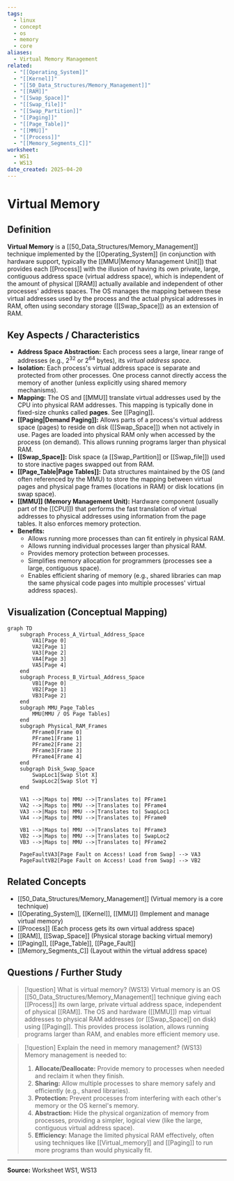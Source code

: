 ```yaml
---
tags:
  - linux
  - concept
  - os
  - memory
  - core
aliases:
  - Virtual Memory Management
related:
  - "[[Operating_System]]"
  - "[[Kernel]]"
  - "[[50_Data_Structures/Memory_Management]]"
  - "[[RAM]]"
  - "[[Swap_Space]]"
  - "[[Swap_file]]"
  - "[[Swap_Partition]]"
  - "[[Paging]]"
  - "[[Page_Table]]"
  - "[[MMU]]"
  - "[[Process]]"
  - "[[Memory_Segments_C]]"
worksheet:
  - WS1
  - WS13
date_created: 2025-04-20
---
```

# Virtual Memory

## Definition

**Virtual Memory** is a [[50_Data_Structures/Memory_Management]] technique implemented by the [[Operating_System]] (in conjunction with hardware support, typically the [[MMU|Memory Management Unit]]) that provides each [[Process]] with the illusion of having its own private, large, contiguous address space (virtual address space), which is independent of the amount of physical [[RAM]] actually available and independent of other processes' address spaces. The OS manages the mapping between these virtual addresses used by the process and the actual physical addresses in RAM, often using secondary storage ([[Swap_Space]]) as an extension of RAM.

## Key Aspects / Characteristics

- **Address Space Abstraction:** Each process sees a large, linear range of addresses (e.g., 2<sup>32</sup> or 2<sup>64</sup> bytes), its *virtual address space*.
- **Isolation:** Each process's virtual address space is separate and protected from other processes. One process cannot directly access the memory of another (unless explicitly using shared memory mechanisms).
- **Mapping:** The OS and [[MMU]] translate virtual addresses used by the CPU into physical RAM addresses. This mapping is typically done in fixed-size chunks called **pages**. See [[Paging]].
- **[[Paging|Demand Paging]]:** Allows parts of a process's virtual address space (pages) to reside on disk ([[Swap_Space]]) when not actively in use. Pages are loaded into physical RAM only when accessed by the process (on demand). This allows running programs larger than physical RAM.
- **[[Swap_Space]]:** Disk space (a [[Swap_Partition]] or [[Swap_file]]) used to store inactive pages swapped out from RAM.
- **[[Page_Table|Page Tables]]:** Data structures maintained by the OS (and often referenced by the MMU) to store the mapping between virtual pages and physical page frames (locations in RAM) or disk locations (in swap space).
- **[[MMU]] (Memory Management Unit):** Hardware component (usually part of the [[CPU]]) that performs the fast translation of virtual addresses to physical addresses using information from the page tables. It also enforces memory protection.
- **Benefits:**
    - Allows running more processes than can fit entirely in physical RAM.
    - Allows running individual processes larger than physical RAM.
    - Provides memory protection between processes.
    - Simplifies memory allocation for programmers (processes see a large, contiguous space).
    - Enables efficient sharing of memory (e.g., shared libraries can map the same physical code pages into multiple processes' virtual address spaces).

## Visualization (Conceptual Mapping)

```mermaid
graph TD
    subgraph Process_A_Virtual_Address_Space
        VA1[Page 0]
        VA2[Page 1]
        VA3[Page 2]
        VA4[Page 3]
        VA5[Page 4]
    end
    subgraph Process_B_Virtual_Address_Space
        VB1[Page 0]
        VB2[Page 1]
        VB3[Page 2]
    end
    subgraph MMU_Page_Tables
        MMU[MMU / OS Page Tables]
    end
    subgraph Physical_RAM_Frames
        PFrame0[Frame 0]
        PFrame1[Frame 1]
        PFrame2[Frame 2]
        PFrame3[Frame 3]
        PFrame4[Frame 4]
    end
    subgraph Disk_Swap_Space
        SwapLoc1[Swap Slot X]
        SwapLoc2[Swap Slot Y]
    end

    VA1 -->|Maps to| MMU -->|Translates to| PFrame1
    VA2 -->|Maps to| MMU -->|Translates to| PFrame4
    VA3 -->|Maps to| MMU -->|Translates to| SwapLoc1
    VA4 -->|Maps to| MMU -->|Translates to| PFrame0

    VB1 -->|Maps to| MMU -->|Translates to| PFrame3
    VB2 -->|Maps to| MMU -->|Translates to| SwapLoc2
    VB3 -->|Maps to| MMU -->|Translates to| PFrame2

    PageFaultVA3[Page Fault on Access! Load from Swap] --> VA3
    PageFaultVB2[Page Fault on Access! Load from Swap] --> VB2
```

## Related Concepts
- [[50_Data_Structures/Memory_Management]] (Virtual memory is a core technique)
- [[Operating_System]], [[Kernel]], [[MMU]] (Implement and manage virtual memory)
- [[Process]] (Each process gets its own virtual address space)
- [[RAM]], [[Swap_Space]] (Physical storage backing virtual memory)
- [[Paging]], [[Page_Table]], [[Page_Fault]]
- [[Memory_Segments_C]] (Layout within the virtual address space)

## Questions / Further Study
>[!question] What is virtual memory? (WS13)
> Virtual memory is an OS [[50_Data_Structures/Memory_Management]] technique giving each [[Process]] its own large, private virtual address space, independent of physical [[RAM]]. The OS and hardware ([[MMU]]) map virtual addresses to physical RAM addresses (or [[Swap_Space]] on disk) using [[Paging]]. This provides process isolation, allows running programs larger than RAM, and enables more efficient memory use.

>[!question] Explain the need in memory management? (WS13)
> Memory management is needed to:
> 1.  **Allocate/Deallocate:** Provide memory to processes when needed and reclaim it when they finish.
> 2.  **Sharing:** Allow multiple processes to share memory safely and efficiently (e.g., shared libraries).
> 3.  **Protection:** Prevent processes from interfering with each other's memory or the OS kernel's memory.
> 4.  **Abstraction:** Hide the physical organization of memory from processes, providing a simpler, logical view (like the large, contiguous virtual address space).
> 5.  **Efficiency:** Manage the limited physical RAM effectively, often using techniques like [[Virtual_memory]] and [[Paging]] to run more programs than would physically fit.

---
**Source:** Worksheet WS1, WS13